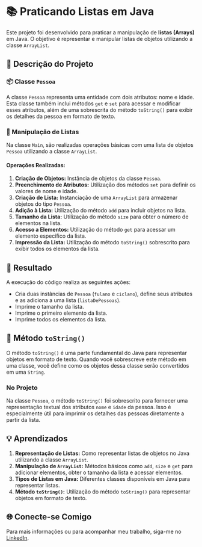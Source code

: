 # 📚 Praticando Listas em Java

Este projeto foi desenvolvido para praticar a manipulação de **listas (Arrays)** em Java. O objetivo é representar e manipular listas de objetos utilizando a classe `ArrayList`.

## 📄 Descrição do Projeto

### 📦 Classe `Pessoa`
A classe `Pessoa` representa uma entidade com dois atributos: nome e idade. Esta classe também inclui métodos `get` e `set` para acessar e modificar esses atributos, além de uma sobrescrita do método `toString()` para exibir os detalhes da pessoa em formato de texto.

### 🔄 Manipulação de Listas
Na classe `Main`, são realizadas operações básicas com uma lista de objetos `Pessoa` utilizando a classe `ArrayList`. 

#### Operações Realizadas:
1. **Criação de Objetos:** Instância de objetos da classe `Pessoa`.
2. **Preenchimento de Atributos:** Utilização dos métodos `set` para definir os valores de nome e idade.
3. **Criação de Lista:** Instanciação de uma `ArrayList` para armazenar objetos do tipo `Pessoa`.
4. **Adição à Lista:** Utilização do método `add` para incluir objetos na lista.
5. **Tamanho da Lista:** Utilização do método `size` para obter o número de elementos na lista.
6. **Acesso a Elementos:** Utilização do método `get` para acessar um elemento específico da lista.
7. **Impressão da Lista:** Utilização do método `toString()` sobrescrito para exibir todos os elementos da lista.

## 🚀 Resultado

A execução do código realiza as seguintes ações:
- Cria duas instâncias de `Pessoa` (`fulano` e `ciclano`), define seus atributos e as adiciona a uma lista (`listaDePessoas`).
- Imprime o tamanho da lista.
- Imprime o primeiro elemento da lista.
- Imprime todos os elementos da lista.

## 📝 Método `toString()`

O método `toString()` é uma parte fundamental do Java para representar objetos em formato de texto. Quando você sobrescreve este método em uma classe, você define como os objetos dessa classe serão convertidos em uma `String`.

### No Projeto

Na classe `Pessoa`, o método `toString()` foi sobrescrito para fornecer uma representação textual dos atributos `nome` e `idade` da pessoa. Isso é especialmente útil para imprimir os detalhes das pessoas diretamente a partir da lista.

## 💡 Aprendizados

1. **Representação de Listas:** Como representar listas de objetos no Java utilizando a classe `ArrayList`.
2. **Manipulação de `ArrayList`:** Métodos básicos como `add`, `size` e `get` para adicionar elementos, obter o tamanho da lista e acessar elementos.
3. **Tipos de Listas em Java:** Diferentes classes disponíveis em Java para representar listas.
4. **Método `toString()`:** Utilização do método `toString()` para representar objetos em formato de texto.

## 🌐 Conecte-se Comigo

Para mais informações ou para acompanhar meu trabalho, siga-me no [LinkedIn](www.linkedin.com/in/joao-pedro-gonçalves-viana-de-souza-a33a84242).
